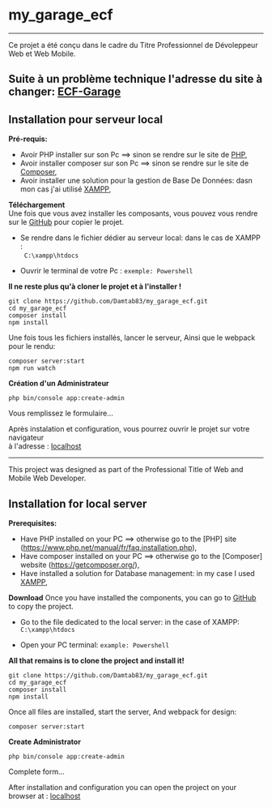 # my_garage_ecf  
-----------------------------

Ce projet a été conçu dans le cadre du Titre Professionnel de Dévoleppeur Web et Web Mobile.  

## Suite à un problème technique l'adresse du site à changer: [ECF-Garage](https://my-ecf-garage-6872b36ba218.herokuapp.com/)

## Installation pour serveur local  

**Pré-requis:**  
  - Avoir PHP installer sur son Pc ==> sinon se rendre sur le site de [PHP](https://www.php.net/manual/fr/faq.installation.php),  
  - Avoir installer composer sur son Pc ==> sinon se rendre sur le site de [Composer](https://getcomposer.org/),
  - Avoir installer une solution pour la gestion de Base De Données: dasn mon cas j'ai utilisé [XAMPP](https://www.apachefriends.org/fr/index.html),

**Téléchargement**  
  Une fois que vous avez installer les composants, vous pouvez vous rendre sur le [GitHub](https://github.com/Damtab83/my_garage_ecf) pour copier le projet.  

  * Se rendre dans le fichier dédier au serveur local: dans le cas de XAMPP :  
  ` C:\xampp\htdocs`
  - Ouvrir le terminal de votre Pc :
  `exemple: Powershell`
  

**Il ne reste plus qu'à cloner le projet et à l'installer !**
```
git clone https://github.com/Damtab83/my_garage_ecf.git
cd my_garage_ecf
composer install
npm install
```
Une fois tous les fichiers installés, lancer le serveur,
Ainsi que le webpack pour le rendu:
```
composer server:start
npm run watch
```

**Création d'un Administrateur**
```
php bin/console app:create-admin
```
Vous remplissez le formulaire...

Après instalation et configuration, vous pourrez ouvrir le projet sur votre navigateur  
à l'adresse : [localhost](https://127.0.0.1:8000)

-----------------------------
This project was designed as part of the Professional Title of Web and Mobile Web Developer.

## Installation for local server

**Prerequisites:**
  - Have PHP installed on your PC ==> otherwise go to the [PHP] site (https://www.php.net/manual/fr/faq.installation.php),
  - Have composer installed on your PC ==> otherwise go to the [Composer] website (https://getcomposer.org/),
  - Have installed a solution for Database management: in my case I used [XAMPP](https://www.apachefriends.org/fr/index.html),

**Download**
  Once you have installed the components, you can go to [GitHub](https://github.com/Damtab83/my_garage_ecf) to copy the project.  

  * Go to the file dedicated to the local server: in the case of XAMPP:
  ` C:\xampp\htdocs`
  - Open your PC terminal:
  `example: Powershell`
  

**All that remains is to clone the project and install it!**
```
git clone https://github.com/Damtab83/my_garage_ecf.git
cd my_garage_ecf
composer install
npm install
```

Once all files are installed, start the server,
And webpack for design:
```
composer server:start
```

**Create Administrator**
```
php bin/console app:create-admin
```
Complete form...

After installation and configuration you can open the project on your browser
at : [localhost](https://127.0.0.1:8000)
